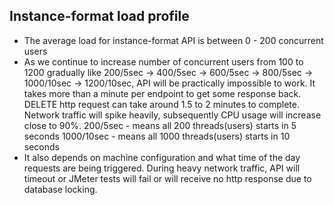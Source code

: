 Instance-format load profile
---------------------------------
* The average load for instance-format API is between 0 - 200 concurrent users
* As we continue to increase number of concurrent users from 100 to 1200 gradually like 200/5sec -> 400/5sec -> 600/5sec -> 800/5sec -> 1000/10sec -> 1200/10sec, API will be practically impossible to work. It takes more than a minute per endpoint to get some response back. DELETE http request can take around 1.5 to 2 minutes to complete. Network traffic will spike heavily, subsequently CPU usage will increase close to 90%. 
200/5sec - means all 200 threads(users) starts in 5 seconds 
1000/10sec - means all 1000 threads(users) starts in 10 seconds
* It also depends on machine configuration and what time of the day requests are being triggered. During heavy network traffic, API will timeout or JMeter tests will fail or will receive no http response due to database locking. 
